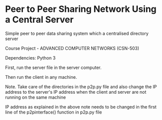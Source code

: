 # Peer to Peer Sharing Network Using a Central Server 

Simple peer to peer data sharing system which a centralised directory server

Course Project - ADVANCED COMPUTER NETWORKS (CSN-503)

Dependencies: Python 3

First, run the server file in the server computer.

Then run the client in any machine.

Note. Take care of the directories in the p2p.py file and also change the IP address to the server's IP address when the client and server are not running on the same machine

IP address as explained in the above note needs to be changed in the first line of the p2pinterface() function in p2p.py file